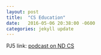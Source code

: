 ```yaml
---
layout: post
title:  "CS Education"
date:   2016-05-06 20:38:00 -0600
categories: jekyll update
---
```



PJ5 link: <a href="http://unethicalcoding101.tumblr.com/post/143279282402/computer-science-curriculum">podcast on ND CS</a>